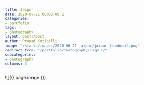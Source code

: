 ```yaml
---
title: Jaipur
date: 2020-06-21 00:00:00 Z
categories:
- portfolio
tags:
- photography
layout: posts/post
author: Pramod Kotipalli
image: "/static/images/2020-06-21-jaipur/jaipur-thumbnail.png"
redirect_from: "/portfolio/photography/jaipur/"
subcategories:
- photography
columns: 3
---
```


![]({{ page.image }})
